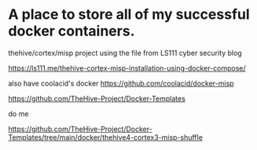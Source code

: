 # A place to store all of my successful docker containers.


thehive/cortex/misp project 
 using the file from LS111 cyber security blog 
 
 https://ls111.me/thehive-cortex-misp-installation-using-docker-compose/
 
 also have coolacid's docker 
 https://github.com/coolacid/docker-misp

https://github.com/TheHive-Project/Docker-Templates

do me

https://github.com/TheHive-Project/Docker-Templates/tree/main/docker/thehive4-cortex3-misp-shuffle
